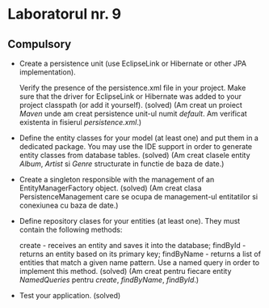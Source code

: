 # Laboratorul nr. 9

## Compulsory
* Create a persistence unit (use EclipseLink or Hibernate or other JPA implementation).

    Verify the presence of the persistence.xml file in your project. Make sure that the driver for EclipseLink or Hibernate was added to your project classpath (or add it yourself). (solved) (Am creat un proiect *Maven* unde am creat persistence unit-ul numit *default*. Am verificat existenta in fisierul *persistence.xml*.)
* Define the entity classes for your model (at least one) and put them in a dedicated package. You may use the IDE support in order to generate entity classes from database tables. (solved) (Am creat clasele entity *Album*, *Artist* si *Genre* structurate in functie de baza de date.)
* Create a singleton responsible with the management of an EntityManagerFactory object. (solved) (Am creat clasa PersistenceManagement care se ocupa de management-ul entitatilor si conexiunea cu baza de date.)
* Define repository clases for your entities (at least one). They must contain the following methods:

  create - receives an entity and saves it into the database;
  findById - returns an entity based on its primary key;
  findByName - returns a list of entities that match a given name pattern. Use a named query in order to implement this method. (solved) (Am creat pentru fiecare entity *NamedQueries* pentru *create*, *findByName*, *findById*.)
* Test your application. (solved)